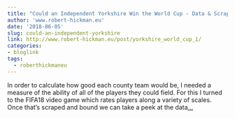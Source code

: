 ```yaml
---
title: "Could an Independent Yorkshire Win the World Cup - Data & Scraping"
author: 'www.robert-hickman.eu'
date: '2018-06-05'
slug: could-an-independent-yorkshire
link: http://www.robert-hickman.eu/post/yorkshire_world_cup_1/
categories:
- bloglink
tags:
  - roberthickmaneu
---
```


In order to calculate how good each county team would be, I needed a measure of the ability of all of the players they could field. For this I turned to the FIFA18 video game which rates players along a variety of scales. Once that’s scraped and bound we can take a peek at the data[... <i class="fas fa-external-link-alt"></i>](http://www.robert-hickman.eu/post/yorkshire_world_cup_1/)

